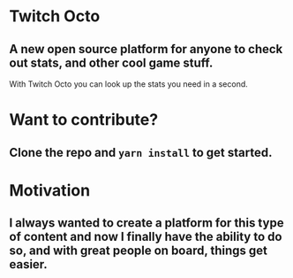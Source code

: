# Twitch Octo 
## A new open source platform for anyone to check out stats, and other cool game stuff. 

With Twitch Octo you can look up the stats you need in a second.



# Want to contribute?
## Clone the repo and `yarn install` to get started. 


# Motivation
## I always wanted to create a platform for this type of content and now I finally have the ability to do so, and with great people on board, things get easier.

